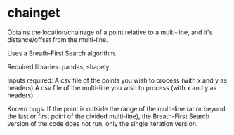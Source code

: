 # chainget
Obtains the location/chainage of a point relative to a multi-line, and it's distance/offset from the multi-line.

Uses a Breath-First Search algorithm.

Required libraries: pandas, shapely

Inputs required:
A csv file of the points you wish to process (with x and y as headers)
A csv file of the multi-line you wish to process (with x and y as headers)

Known bugs:
If the point is outside the range of the multi-line (at or beyond the last or first point of the divided multi-line), the Breath-First Search version of the code does not run, only the single iteration version.
